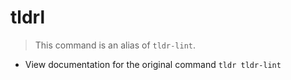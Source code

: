 # tldrl
> This command is an alias of `tldr-lint`.

- View documentation for the original command
`tldr tldr-lint`
